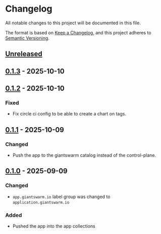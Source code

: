 # Changelog

All notable changes to this project will be documented in this file.

The format is based on [Keep a Changelog](https://keepachangelog.com/en/1.0.0/),
and this project adheres to [Semantic Versioning](https://semver.org/spec/v2.0.0.html).

## [Unreleased]

## [0.1.3] - 2025-10-10

## [0.1.2] - 2025-10-10

### Fixed

- Fix circle ci config to be able to create a chart on tags.

## [0.1.1] - 2025-10-09

### Changed

- Push the app to the giantswarm catalog instead of the control-plane.

## [0.1.0] - 2025-09-09

### Changed

- `app.giantswarm.io` label group was changed to `application.giantswarm.io`

### Added
 
- Pushed the app into the app collections

[Unreleased]: https://github.com/giantswarm/alertmanager-to-github-app/compare/v0.1.3...HEAD
[0.1.3]: https://github.com/giantswarm/alertmanager-to-github-app/compare/v0.1.2...v0.1.3
[0.1.2]: https://github.com/giantswarm/alertmanager-to-github-app/compare/v0.1.1...v0.1.2
[0.1.1]: https://github.com/giantswarm/alertmanager-to-github-app/compare/v0.1.0...v0.1.1
[0.1.0]: https://github.com/giantswarm/alertmanager-to-github-app/releases/tag/v0.1.0

